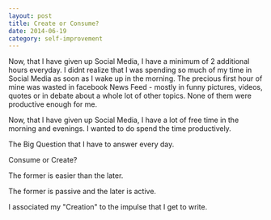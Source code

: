 ```yaml
---
layout: post
title: Create or Consume?
date: 2014-06-19
category: self-improvement
---
```


Now, that I have given up Social Media, I have a minimum of 2 additional hours everyday. I didnt realize that I was spending so much of my time in Social Media as soon as I wake up in the morning. The precious first hour of mine was wasted in facebook News Feed - mostly in funny pictures, videos, quotes or in debate about a whole lot of other topics. None of them were productive enough for me.

Now, that I have given up Social Media, I have a lot of free time in the morning and evenings. I wanted to do spend the time productively.

The Big Question that I have to answer every day.

Consume or Create?

The former is easier than the later.

The former is passive and the later is active.

I associated my "Creation" to the impulse that I get to write.  

